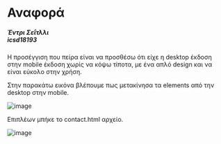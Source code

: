 # Αναφορά

<h5>Έντρι Σεΐτλλι<br>icsd18193</h5>

Η προσέγγιση που πείρα είναι να προσθέσω ότι είχε η desktop έκδοση στην mobile έκδοση χωρίς να κόψω τίποτα, με ένα απλό design και να είναι εύκολο στην χρήση.

Στην παρακάτω εικόνα βλέπουμε πως μετακίνησα τα elements από την desktop στην mobile.

![image](https://user-images.githubusercontent.com/98898971/198330916-37b86a24-6829-4e74-a0f7-d6326586e097.png)

Επιπλέων μπήκε το contact.html αρχείο.

![image](https://user-images.githubusercontent.com/98898971/198609137-7c5a4b16-3ac2-47a6-88d6-87c3128d80aa.png)
